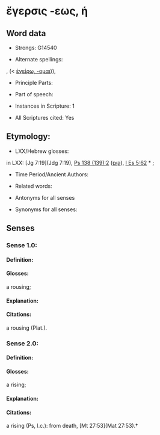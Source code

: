 # ἔγερσις -εως, ἡ

<!-- Status: S2=NeedsEdits -->
<!-- Lexica used for edits:   -->

## Word data

* Strongs: G14540

* Alternate spellings:

,  (< [ἐγείρω, -ομαι]())), 

* Principle Parts: 


* Part of speech: 


* Instances in Scripture: 1

* All Scriptures cited: Yes

## Etymology: 


* LXX/Hebrew glosses: 

in LXX: [Jg 7:19](Jdg 7:19), [Ps 138 (139):2](LXX:Ps.138.2) ([קוּם](//en-uhl/H6965)), [I Es 5:62](1Esdras.5.62) * ;

* Time Period/Ancient Authors: 


* Related words: 

* Antonyms for all senses

* Synonyms for all senses: 


## Senses 


### Sense  1.0: 

#### Definition: 

#### Glosses: 

a rousing; 

#### Explanation: 


#### Citations: 

a rousing (Plat.). 

### Sense  2.0: 

#### Definition: 

#### Glosses: 

a rising; 

#### Explanation: 


#### Citations: 

a rising (Ps, l.c.): from death, [Mt 27:53](Mat 27:53).†
